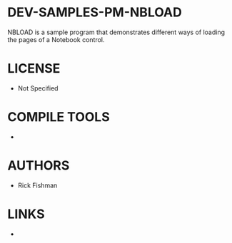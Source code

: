 DEV-SAMPLES-PM-NBLOAD
=====================

NBLOAD is a sample program that demonstrates different ways of loading the pages of a Notebook control.

LICENSE
===============
* Not Specified

COMPILE TOOLS
===============
* 
 
AUTHORS
===============
* Rick Fishman

LINKS
===============
* 
